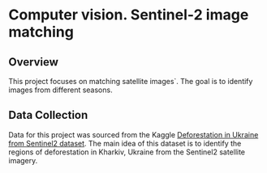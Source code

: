 # **Computer vision. Sentinel-2 image matching**

## **Overview**

This project focuses on matching satellite images`. The goal is to identify images from different seasons.

## **Data Collection**

Data for this project was sourced from the Kaggle [Deforestation in Ukraine from Sentinel2 dataset](https://www.kaggle.com/datasets/isaienkov/deforestation-in-ukraine).
The main idea of this dataset is to identify the regions of deforestation in Kharkiv, Ukraine from the Sentinel2 satellite imagery.